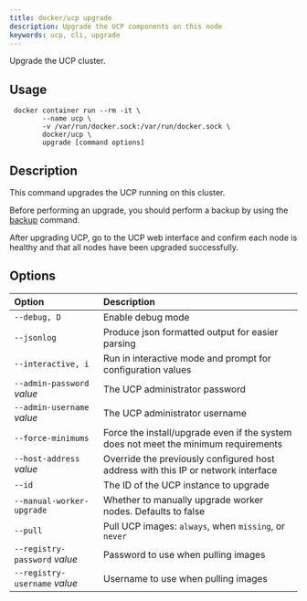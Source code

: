 ```yaml
---
title: docker/ucp upgrade
description: Upgrade the UCP components on this node
keywords: ucp, cli, upgrade
---
```


Upgrade the UCP cluster.

## Usage

```
 docker container run --rm -it \
        --name ucp \
        -v /var/run/docker.sock:/var/run/docker.sock \
        docker/ucp \
        upgrade [command options]
```

## Description

This command upgrades the UCP running on this cluster.

Before performing an upgrade, you should perform a backup by using the
[backup](backup.md) command.

After upgrading UCP, go to the UCP web interface and confirm each node is
healthy and that all nodes have been upgraded successfully.


## Options

| Option                        | Description                                                                         |
|:------------------------------|:------------------------------------------------------------------------------------|
| `--debug, D`                  | Enable debug mode                                                                   |
| `--jsonlog`                   | Produce json formatted output for easier parsing                                    |
| `--interactive, i`            | Run in interactive mode and prompt for configuration values                         |
| `--admin-password` *value*    | The UCP administrator password                                                      |
| `--admin-username` *value*    | The UCP administrator username                                                      |
| `--force-minimums`            | Force the install/upgrade even if the system does not meet the minimum requirements |
| `--host-address` *value*      | Override the previously configured host address with this IP or network interface   |
| `--id`                        | The ID of the UCP instance to upgrade                                               |
| `--manual-worker-upgrade`     | Whether to manually upgrade worker nodes. Defaults to false                         |
| `--pull`                      | Pull UCP images: `always`, when `missing`, or `never`                               |
| `--registry-password` *value* | Password to use when pulling images                                                 |
| `--registry-username` *value* | Username to use when pulling images                                                 |
